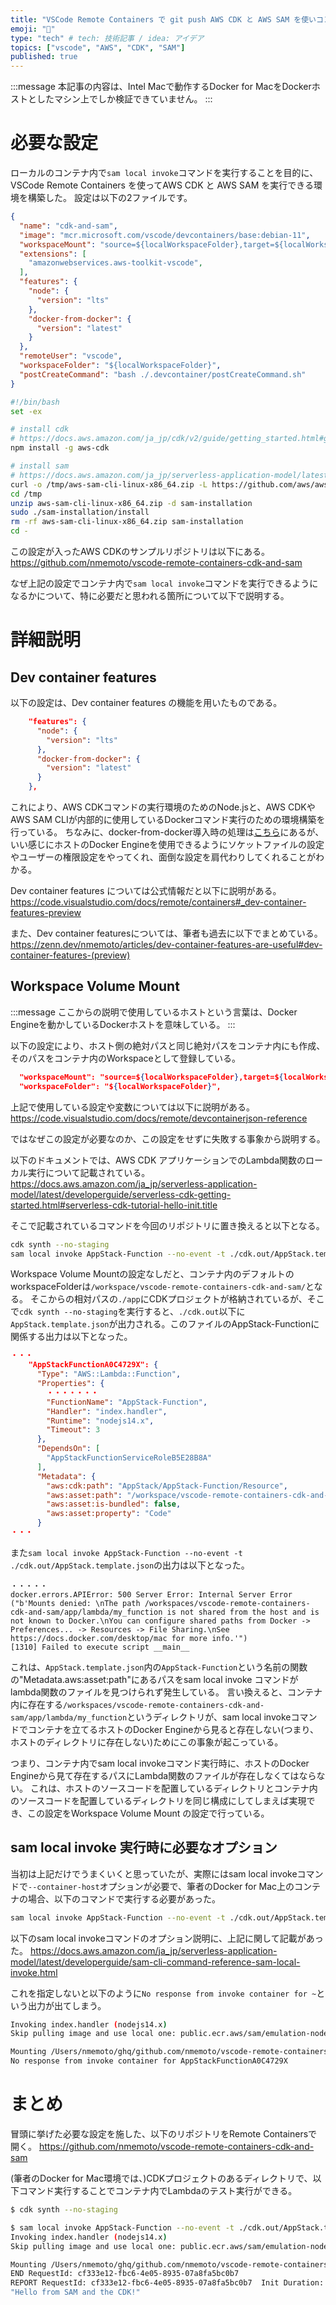 ```yaml
---
title: "VSCode Remote Containers で git push AWS CDK と AWS SAM を使いコンテナ内部でLambdaを実行する"
emoji: "📌"
type: "tech" # tech: 技術記事 / idea: アイデア
topics: ["vscode", "AWS", "CDK", "SAM"]
published: true
---
```


:::message
本記事の内容は、Intel Macで動作するDocker for MacをDockerホストとしたマシン上でしか検証できていません。
:::

# 必要な設定

ローカルのコンテナ内で`sam local invoke`コマンドを実行することを目的に、VSCode Remote Containers を使ってAWS CDK と AWS SAM を実行できる環境を構築した。
設定は以下の2ファイルです。

```json:.devcontainer/devcontainer.json
{
  "name": "cdk-and-sam",
  "image": "mcr.microsoft.com/vscode/devcontainers/base:debian-11",
  "workspaceMount": "source=${localWorkspaceFolder},target=${localWorkspaceFolder},type=bind",
  "extensions": [
    "amazonwebservices.aws-toolkit-vscode",
  ],
  "features": {
    "node": {
      "version": "lts"
    },
    "docker-from-docker": {
      "version": "latest"
    }
  },
  "remoteUser": "vscode",
  "workspaceFolder": "${localWorkspaceFolder}",
  "postCreateCommand": "bash ./.devcontainer/postCreateCommand.sh"
}
```

```bash:.devcontainer/postCreateCommand.sh
#!/bin/bash
set -ex

# install cdk
# https://docs.aws.amazon.com/ja_jp/cdk/v2/guide/getting_started.html#getting_started_install
npm install -g aws-cdk

# install sam
# https://docs.aws.amazon.com/ja_jp/serverless-application-model/latest/developerguide/serverless-sam-cli-install-linux.html#serverless-sam-cli-install-linux-sam-cli
curl -o /tmp/aws-sam-cli-linux-x86_64.zip -L https://github.com/aws/aws-sam-cli/releases/latest/download/aws-sam-cli-linux-x86_64.zip
cd /tmp
unzip aws-sam-cli-linux-x86_64.zip -d sam-installation
sudo ./sam-installation/install
rm -rf aws-sam-cli-linux-x86_64.zip sam-installation
cd -
```

この設定が入ったAWS CDKのサンプルリポジトリは以下にある。
https://github.com/nmemoto/vscode-remote-containers-cdk-and-sam

なぜ上記の設定でコンテナ内で`sam local invoke`コマンドを実行できるようになるかについて、特に必要だと思われる箇所について以下で説明する。

# 詳細説明

## Dev container features

以下の設定は、Dev container features の機能を用いたものである。
```json
    "features": {
      "node": {
        "version": "lts"
      },
      "docker-from-docker": {
        "version": "latest"
      }
    },
```

これにより、AWS CDKコマンドの実行環境のためのNode.jsと、AWS CDKやAWS SAM CLIが内部的に使用しているDockerコマンド実行のための環境構築を行っている。
ちなみに、docker-from-docker導入時の処理は[こちら](https://github.com/microsoft/vscode-dev-containers/blob/6ae40d55b753e0af7f23f3da53efd587eecbd5f5/script-library/docker-debian.sh)にあるが、いい感じにホストのDocker Engineを使用できるようにソケットファイルの設定やユーザーの権限設定をやってくれ、面倒な設定を肩代わりしてくれることがわかる。

Dev container features については公式情報だと以下に説明がある。
https://code.visualstudio.com/docs/remote/containers#_dev-container-features-preview

また、Dev container featuresについては、筆者も過去に以下でまとめている。
https://zenn.dev/nmemoto/articles/dev-container-features-are-useful#dev-container-features-(preview)

## Workspace Volume Mount

:::message
ここからの説明で使用しているホストという言葉は、Docker Engineを動かしているDockerホストを意味している。
:::

以下の設定により、ホスト側の絶対パスと同じ絶対パスをコンテナ内にも作成、そのパスをコンテナ内のWorkspaceとして登録している。

```json
  "workspaceMount": "source=${localWorkspaceFolder},target=${localWorkspaceFolder},type=bind",
  "workspaceFolder": "${localWorkspaceFolder}",
```

上記で使用している設定や変数については以下に説明がある。
https://code.visualstudio.com/docs/remote/devcontainerjson-reference

ではなぜこの設定が必要なのか、この設定をせずに失敗する事象から説明する。

以下のドキュメントでは、AWS CDK アプリケーションでのLambda関数のローカル実行について記載されている。
https://docs.aws.amazon.com/ja_jp/serverless-application-model/latest/developerguide/serverless-cdk-getting-started.html#serverless-cdk-tutorial-hello-init.title

そこで記載されているコマンドを今回のリポジトリに置き換えると以下となる。

```bash
cdk synth --no-staging
sam local invoke AppStack-Function --no-event -t ./cdk.out/AppStack.template.json
```

Workspace Volume Mountの設定なしだと、コンテナ内のデフォルトのworkspaceFolderは`/workspace/vscode-remote-containers-cdk-and-sam/`となる。
そこからの相対パスの`./app`にCDKプロジェクトが格納されているが、そこで`cdk synth --no-staging`を実行すると、`./cdk.out`以下に`AppStack.template.json`が出力される。このファイルのAppStack-Functionに関係する出力は以下となった。

```json:/workspace/vscode-remote-containers-cdk-and-sam/app/cdk.out/AppStack.template.json
・・・
    "AppStackFunctionA0C4729X": {
      "Type": "AWS::Lambda::Function",
      "Properties": {
        ・・・・・・・
        "FunctionName": "AppStack-Function",
        "Handler": "index.handler",
        "Runtime": "nodejs14.x",
        "Timeout": 3
      },
      "DependsOn": [
        "AppStackFunctionServiceRoleB5E28B8A"
      ],
      "Metadata": {
        "aws:cdk:path": "AppStack/AppStack-Function/Resource",
        "aws:asset:path": "/workspace/vscode-remote-containers-cdk-and-sam/app/lambda/my_function",
        "aws:asset:is-bundled": false,
        "aws:asset:property": "Code"
      }
・・・
```

また`sam local invoke AppStack-Function --no-event -t ./cdk.out/AppStack.template.json`の出力は以下となった。
```
・・・・・
docker.errors.APIError: 500 Server Error: Internal Server Error ("b'Mounts denied: \nThe path /workspaces/vscode-remote-containers-cdk-and-sam/app/lambda/my_function is not shared from the host and is not known to Docker.\nYou can configure shared paths from Docker -> Preferences... -> Resources -> File Sharing.\nSee https://docs.docker.com/desktop/mac for more info.'")
[1310] Failed to execute script __main__
```

これは、`AppStack.template.json`内の`AppStack-Function`という名前の関数の"Metadata.aws:asset:path"にあるパスをsam local invoke コマンドがlambda関数のファイルを見つけられず発生している。
言い換えると、コンテナ内に存在する`/workspaces/vscode-remote-containers-cdk-and-sam/app/lambda/my_function`というディレクトリが、sam local invokeコマンドでコンテナを立てるホストのDocker Engineから見ると存在しない(つまり、ホストのディレクトリに存在しない)ためにこの事象が起こっている。

つまり、コンテナ内でsam local invokeコマンド実行時に、ホストのDocker Engineから見て存在するパスにLambda関数のファイルが存在しなくてはならない。
これは、ホストのソースコードを配置しているディレクトリとコンテナ内のソースコードを配置しているディレクトリを同じ構成にしてしまえば実現でき、この設定をWorkspace Volume Mount の設定で行っている。


## sam local invoke 実行時に必要なオプション

当初は上記だけでうまくいくと思っていたが、実際にはsam local invokeコマンドで`--container-host`オプションが必要で、筆者のDocker for Mac上のコンテナの場合、以下のコマンドで実行する必要があった。

```bash
sam local invoke AppStack-Function --no-event -t ./cdk.out/AppStack.template.json --container-host host.docker.internal
```

以下のsam local invokeコマンドのオプション説明に、上記に関して記載があった。
https://docs.aws.amazon.com/ja_jp/serverless-application-model/latest/developerguide/sam-cli-command-reference-sam-local-invoke.html

これを指定しないと以下のように`No response from invoke container for ~`という出力が出てしまう。

```bash
Invoking index.handler (nodejs14.x)
Skip pulling image and use local one: public.ecr.aws/sam/emulation-nodejs14.x:rapid-1.40.1-x86_64.

Mounting /Users/nmemoto/ghq/github.com/nmemoto/vscode-remote-containers-cdk-and-sam/app/lambda/my_function as /var/task:ro,delegated inside runtime container
No response from invoke container for AppStackFunctionA0C4729X
```

# まとめ

冒頭に挙げた必要な設定を施した、以下のリポジトリをRemote Containersで開く。
https://github.com/nmemoto/vscode-remote-containers-cdk-and-sam

(筆者のDocker for Mac環境では、)CDKプロジェクトのあるディレクトリで、以下コマンド実行することでコンテナ内でLambdaのテスト実行ができる。

```bash
$ cdk synth --no-staging

$ sam local invoke AppStack-Function --no-event -t ./cdk.out/AppStack.template.json --container-host host.docker.internal
Invoking index.handler (nodejs14.x)
Skip pulling image and use local one: public.ecr.aws/sam/emulation-nodejs14.x:rapid-1.40.1-x86_64.

Mounting /Users/nmemoto/ghq/github.com/nmemoto/vscode-remote-containers-cdk-and-sam/app/lambda/my_function as /var/task:ro,delegated inside runtime container
END RequestId: cf333e12-fbc6-4e05-8935-07a8fa5bc0b7
REPORT RequestId: cf333e12-fbc6-4e05-8935-07a8fa5bc0b7  Init Duration: 0.27 ms  Duration: 284.44 ms     Billed Duration: 285 ms Memory Size: 128 MB        Max Memory Used: 128 MB
"Hello from SAM and the CDK!"
```